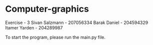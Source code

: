 # Computer-graphics
Exercise - 3 
Sivan Salzmann - 207056334
Barak Daniel - 204594329
Itamer Yarden - 204289987

To start the program, please run the main.py file.

